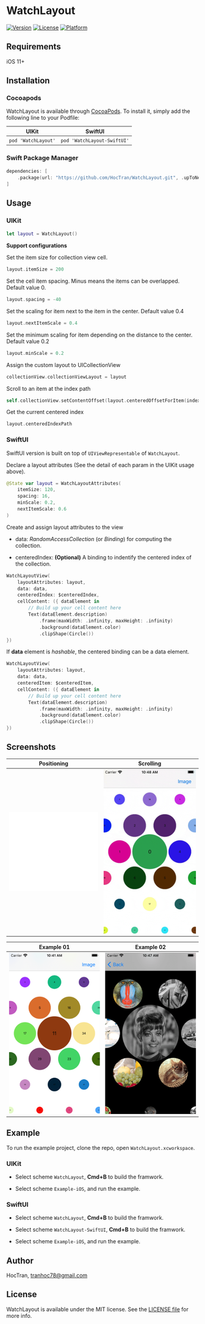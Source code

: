 # WatchLayout

[![Version](https://img.shields.io/cocoapods/v/WatchLayout.svg?style=flat)](https://cocoapods.org/pods/WatchLayout)
[![License](https://img.shields.io/cocoapods/l/WatchLayout.svg?style=flat)](https://cocoapods.org/pods/WatchLayout)
[![Platform](https://img.shields.io/cocoapods/p/WatchLayout.svg?style=flat)](https://cocoapods.org/pods/WatchLayout)

## Requirements

iOS 11+

## Installation

### Cocoapods
WatchLayout is available through [CocoaPods](https://cocoapods.org). To install
it, simply add the following line to your Podfile:

UIKit | SwiftUI
:-------------:|:-------------:
| `pod 'WatchLayout'` | `pod 'WatchLayout-SwiftUI'` |


### Swift Package Manager

```swift
dependencies: [
    .package(url: "https://github.com/HocTran/WatchLayout.git", .upToNextMajor(from: "1.1.0"))
]
```

## Usage

### UIKit

```swift
let layout = WatchLayout()
```

**Support configurations**

Set the item size for collection view cell.
```swift
layout.itemSize = 200
```

Set the cell item spacing. Minus means the items can be overlapped. Default value 0.
```swift
layout.spacing = -40
```

Set the scaling for item next to the item in the center. Default value 0.4
```swift
layout.nextItemScale = 0.4
```

Set the minimum scaling for item depending on the distance to the center.  Default value 0.2
```swift
layout.minScale = 0.2
```

Assign the custom layout to UICollectionView
```swift
collectionView.collectionViewLayout = layout
```

Scroll to an item at the index path
```swift
self.collectionView.setContentOffset(layout.centeredOffsetForItem(indexPath: IndexPath(item: 0, section: 0)), animated: true)
```

Get the current centered index
```swift
layout.centeredIndexPath
```

### SwiftUI

SwiftUI version is built on top of `UIViewRepresentable` of `WatchLayout`.

Declare a layout attributes (See the detail of each param in the UIKit usage above).

```swift
@State var layout = WatchLayoutAttributes(
    itemSize: 120,
    spacing: 16,
    minScale: 0.2,
    nextItemScale: 0.6
)
```

Create and assign layout attributes to the view

* data: *RandomAccessCollection* (or *Binding<RandomAccessCollection>*) for computing the collection.

* centeredIndex: **(Optional)** A binding to indentify the centered index of the collection.

```swift
WatchLayoutView(
    layoutAttributes: layout,
    data: data,
    centeredIndex: $centeredIndex,
    cellContent: ({ dataElement in
        // Build up your cell content here
        Text(dataElement.description)
            .frame(maxWidth: .infinity, maxHeight: .infinity)
            .background(dataElement.color)
            .clipShape(Circle())
})
```

If **data** element is *hashable*, the centered binding can be a data element.

```swift
WatchLayoutView(
    layoutAttributes: layout,
    data: data,
    centeredItem: $centeredItem,
    cellContent: ({ dataElement in
        // Build up your cell content here
        Text(dataElement.description)
            .frame(maxWidth: .infinity, maxHeight: .infinity)
            .background(dataElement.color)
            .clipShape(Circle())
})
```

## Screenshots

Positioning | Scrolling
:-------------:|:-------------:
![](Screenshots/positioning.gif)  |  ![](Screenshots/scrolling.gif)


Example 01 | Example 02
:-------------:|:-------------:
![](Screenshots/screenshot_01.png)  |  ![](Screenshots/screenshot_02.png)


## Example

To run the example project, clone the repo, open `WatchLayout.xcworkspace`.

### UIKit

* Select scheme `WatchLayout`, **Cmd+B** to build the framwork.

* Select scheme `Example-iOS`, and run the example.

### SwiftUI

* Select scheme `WatchLayout`, **Cmd+B** to build the framwork.

* Select scheme `WatchLayout-SwiftUI`, **Cmd+B** to build the framwork.

* Select scheme `Example-iOS`, and run the example.


## Author

HocTran, tranhoc78@gmail.com

## License

WatchLayout is available under the MIT license. See the [LICENSE file](LICENSE) for more info.
